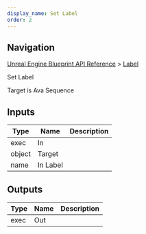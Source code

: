 ```yaml
---
display_name: Set Label
order: 2
---
```

## Navigation

[Unreal Engine Blueprint API Reference](https://dev.epicgames.com/documentation/en-us/unreal-engine/BlueprintAPI) > [Label](https://dev.epicgames.com/documentation/en-us/unreal-engine/BlueprintAPI/Label)

Set Label

Target is Ava Sequence

## Inputs

| Type | Name | Description |
| --- | --- | --- |
| exec | In |  |
| object | Target |  |
| name | In Label |  |

## Outputs

| Type | Name | Description |
| --- | --- | --- |
| exec | Out |  |
